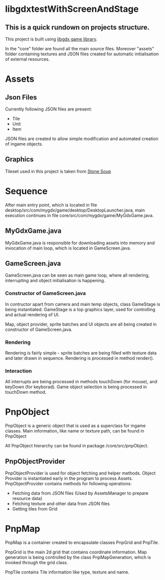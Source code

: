 # libgdxtestWithScreenAndStage

## This is a quick rundown on projects structure. 

This project is built using [libgdx game library](https://libgdx.badlogicgames.com/).

In the "core" folder are found all the main source files. Moreover "assets" folder containing textures and JSON files created for 
automatic initialisation of external resources. 

# Assets

## Json Files

Currently following JSON files are present:
* Tile
* Unit
* Item

JSON files are created to allow simple modification and automated creation of ingame objects. 

## Graphics

Tileset used in this project is taken from [Stone Soup](https://github.com/crawl/tiles)

# Sequence

After main entry point, which is located in file desktop/src/com/mygdx/game/desktop/DesktopLauncher.java, main execution continues
in file core/src/com/mygdx/game/MyGdxGame.java. 

## MyGdxGame.java 

MyGdxGame.java is responsible for downloading assets into memory and invocation of main loop, which is located in GameScreen.java. 

## GameScreen.java

GameScreen.java can be seen as main game loop, where all rendering, interrupting and object initialisation is happening. 

### Constructor of GameScreen.java

In contructor apart from camera and main temp objects, class GameStage is being instantiated. GameStage is a
top graphics layer, used for controlling and actual rendering of UI.

Map, object provider, sprite batches and UI objects are all being created in constructor of GameScreen.java. 

### Rendering 

Rendering is fairly simple - sprite batches are being filled with texture data and later drawn in sequence. Rendering is processed
in method render().

### Interaction

All interrupts are being processed in methods touchDown (for mouse), and keyDown (for keyborad). Game object selection is being
processed in touchDown method.

# PnpObject

PnpObject is a generic object that is used as a superclass for ingame classes. Main information, like name or texture path, can be found
in PnpObject

All PnpObject hierarchy can be found in package /core/src/pnpObject.

## PnpObjectProvider

PnpObjectProvider is used for object fetching and helper methods. Object Provider is instantiated early in the program to process Assets.
PnpObjectProvider contains methods for following operations:

* Fetching data from JSON files (Used by AssetsManager to prepare resource data) 
* Fetching texture and other data from JSON files
* Getting tiles from Grid 

# PnpMap

PnpMap is a container created to encapsulate classes PnpGrid and PnpTile. 

PnpGrid is the main 2d grid that contains coordinate information. Map generation is being controlled by the class PnpMapGeneration,
which is invoked through the grid class. 

PnpTile contains Tile information like type, texture and name. 

